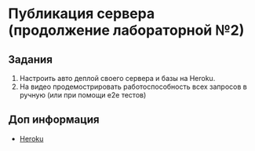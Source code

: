 # Публикация сервера (продолжение лабораторной №2)

## Задания
1. Настроить авто деплой своего сервера и базы на Heroku.
2. На видео продемострировать работоспособность всех запросов в ручную (или при помощи e2e тестов)

## Доп информация
- [Heroku](https://www.heroku.com/)